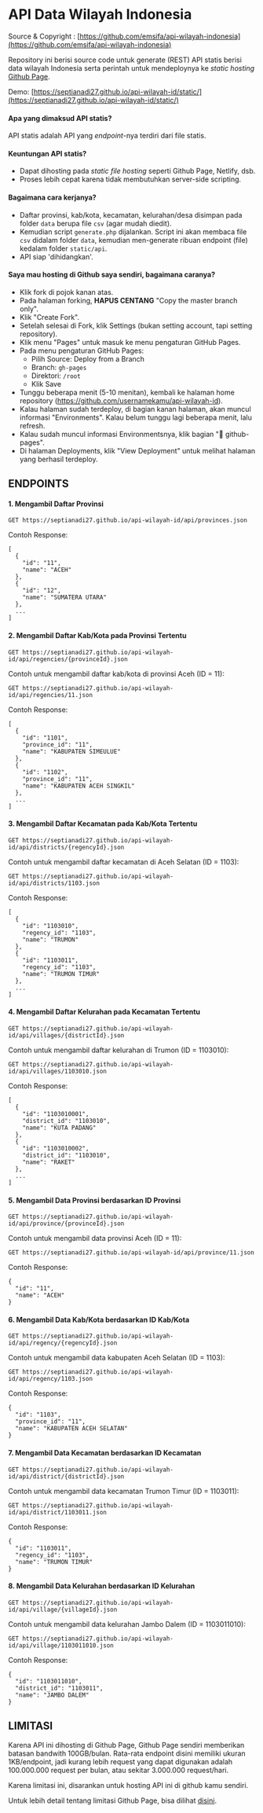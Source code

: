 API Data Wilayah Indonesia
==========================
Source & Copyright : [https://github.com/emsifa/api-wilayah-indonesia](https://github.com/emsifa/api-wilayah-indonesia)

Repository ini berisi source code untuk generate (REST) API statis berisi data wilayah Indonesia
serta perintah untuk mendeploynya ke _static hosting_ [Github Page](https://pages.github.com/).

Demo: [https://septianadi27.github.io/api-wilayah-id/static/](https://septianadi27.github.io/api-wilayah-id/static/)

#### Apa yang dimaksud API statis? 

API statis adalah API yang _endpoint_-nya terdiri dari file statis.

#### Keuntungan API statis?

* Dapat dihosting pada _static file hosting_ seperti Github Page, Netlify, dsb.
* Proses lebih cepat karena tidak membutuhkan server-side scripting.

#### Bagaimana cara kerjanya?

* Daftar provinsi, kab/kota, kecamatan, kelurahan/desa disimpan pada folder `data` berupa file `csv` (agar mudah diedit).
* Kemudian script `generate.php` dijalankan. Script ini akan membaca file `csv` didalam folder `data`, kemudian men-generate ribuan endpoint (file) kedalam folder `static/api`.
* API siap 'dihidangkan'.

#### Saya mau hosting di Github saya sendiri, bagaimana caranya?

* Klik fork di pojok kanan atas.
* Pada halaman forking, **HAPUS CENTANG** "Copy the master branch only".
* Klik "Create Fork".
* Setelah selesai di Fork, klik Settings (bukan setting account, tapi setting repository).
* Klik menu "Pages" untuk masuk ke menu pengaturan GitHub Pages.
* Pada menu pengaturan GitHub Pages:
  * Pilih Source: Deploy from a Branch
  * Branch: `gh-pages`
  * Direktori: `/root`
  * Klik Save
* Tunggu beberapa menit (5-10 menitan), kembali ke halaman home repository (https://github.com/usernamekamu/api-wilayah-id).
* Kalau halaman sudah terdeploy, di bagian kanan halaman, akan muncul informasi "Environments". Kalau belum tunggu lagi beberapa menit, lalu refresh.
* Kalau sudah muncul informasi Environmentsnya, klik bagian "🚀 github-pages".
* Di halaman Deployments, klik "View Deployment" untuk melihat halaman yang berhasil terdeploy.

## ENDPOINTS

#### 1. Mengambil Daftar Provinsi

```
GET https://septianadi27.github.io/api-wilayah-id/api/provinces.json
```

Contoh Response:

```
[
  {
    "id": "11",
    "name": "ACEH"
  },
  {
    "id": "12",
    "name": "SUMATERA UTARA"
  },
  ...
]
```

#### 2. Mengambil Daftar Kab/Kota pada Provinsi Tertentu

```
GET https://septianadi27.github.io/api-wilayah-id/api/regencies/{provinceId}.json
```

Contoh untuk mengambil daftar kab/kota di provinsi Aceh (ID = 11):

```
GET https://septianadi27.github.io/api-wilayah-id/api/regencies/11.json
```

Contoh Response:

```
[
  {
    "id": "1101",
    "province_id": "11",
    "name": "KABUPATEN SIMEULUE"
  },
  {
    "id": "1102",
    "province_id": "11",
    "name": "KABUPATEN ACEH SINGKIL"
  },
  ...
]
```

#### 3. Mengambil Daftar Kecamatan pada Kab/Kota Tertentu

```
GET https://septianadi27.github.io/api-wilayah-id/api/districts/{regencyId}.json
```

Contoh untuk mengambil daftar kecamatan di Aceh Selatan (ID = 1103):

```
GET https://septianadi27.github.io/api-wilayah-id/api/districts/1103.json
```

Contoh Response:

```
[
  {
    "id": "1103010",
    "regency_id": "1103",
    "name": "TRUMON"
  },
  {
    "id": "1103011",
    "regency_id": "1103",
    "name": "TRUMON TIMUR"
  },
  ...
]
```

#### 4. Mengambil Daftar Kelurahan pada Kecamatan Tertentu

```
GET https://septianadi27.github.io/api-wilayah-id/api/villages/{districtId}.json
```

Contoh untuk mengambil daftar kelurahan di Trumon (ID = 1103010):

```
GET https://septianadi27.github.io/api-wilayah-id/api/villages/1103010.json
```

Contoh Response:

```
[
  {
    "id": "1103010001",
    "district_id": "1103010",
    "name": "KUTA PADANG"
  },
  {
    "id": "1103010002",
    "district_id": "1103010",
    "name": "RAKET"
  },
  ...
]
```

#### 5. Mengambil Data Provinsi berdasarkan ID Provinsi

```
GET https://septianadi27.github.io/api-wilayah-id/api/province/{provinceId}.json
```

Contoh untuk mengambil data provinsi Aceh (ID = 11):

```
GET https://septianadi27.github.io/api-wilayah-id/api/province/11.json
```

Contoh Response:

```
{
  "id": "11",
  "name": "ACEH"
}
```

#### 6. Mengambil Data Kab/Kota berdasarkan ID Kab/Kota

```
GET https://septianadi27.github.io/api-wilayah-id/api/regency/{regencyId}.json
```

Contoh untuk mengambil data kabupaten Aceh Selatan (ID = 1103):

```
GET https://septianadi27.github.io/api-wilayah-id/api/regency/1103.json
```

Contoh Response:

```
{
  "id": "1103",
  "province_id": "11",
  "name": "KABUPATEN ACEH SELATAN"
}
```

#### 7. Mengambil Data Kecamatan berdasarkan ID Kecamatan

```
GET https://septianadi27.github.io/api-wilayah-id/api/district/{districtId}.json
```

Contoh untuk mengambil data kecamatan Trumon Timur (ID = 1103011):

```
GET https://septianadi27.github.io/api-wilayah-id/api/district/1103011.json
```

Contoh Response:

```
{
  "id": "1103011",
  "regency_id": "1103",
  "name": "TRUMON TIMUR"
}
```

#### 8. Mengambil Data Kelurahan berdasarkan ID Kelurahan

```
GET https://septianadi27.github.io/api-wilayah-id/api/village/{villageId}.json
```

Contoh untuk mengambil data kelurahan Jambo Dalem (ID = 1103011010):

```
GET https://septianadi27.github.io/api-wilayah-id/api/village/1103011010.json
```

Contoh Response:

```
{
  "id": "1103011010",
  "district_id": "1103011",
  "name": "JAMBO DALEM"
}
```

## LIMITASI

Karena API ini dihosting di Github Page, Github Page sendiri memberikan batasan bandwith 100GB/bulan. Rata-rata endpoint disini memiliki ukuran 1KB/endpoint, jadi kurang lebih request yang dapat digunakan adalah 100.000.000 request per bulan, atau sekitar 3.000.000 request/hari.

Karena limitasi ini, disarankan untuk hosting API ini di github kamu sendiri.

Untuk lebih detail tentang limitasi Github Page, bisa dilihat [disini](https://help.github.com/en/articles/about-github-pages#usage-limits).
